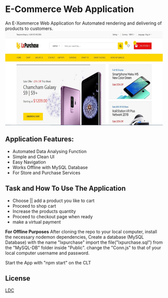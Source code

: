 # E-Commerce Web Application
An E-Xommerce Web Application for Automated rendering and delivering of products to customers. 
<img src="./E-commerce.JPG" alt="App-Preview" width="100%" height="300px">

## Application Features:
-   Automated Data Analysing Function
-   Simple and Clean UI
-   Easy Navigation
-   Works Offline with MySQL Database
-   For Store and Purchase Services

## Task and How To Use The Application
-   Choose || add a product you like to cart
-   Proceed to shop cart
-   Increase the products quantity 
-   Proceed to checkout page when ready
-   make a virtual payment

**For Offline Purposes**
After cloning the repo to your local computer, install the necessary nodemon dependencies, Create a database (MySQL Database) with the name "lxpurchase" import the file("lxpurchase.sql") from the "MySQL-DB" folder inside "Public". change the "Conn.js" to that of your local computer username and password.

Start the App with "npm start" on the CLT


## License
[LDC](LICENSE.md)
